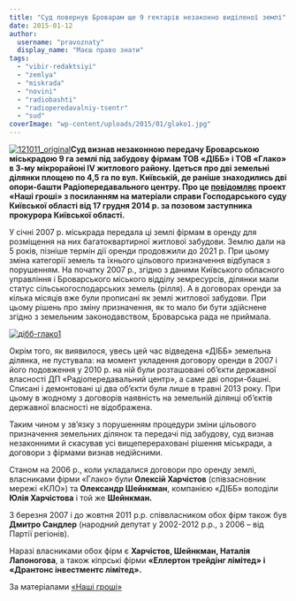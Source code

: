 ```yaml
---
title: "Суд повернув Броварам ще 9 гектарів незаконно виділеної землі"
date: 2015-01-12
author: 
  username: "pravoznaty"
  display_name: "Маєш право знати"
tags: 
  - "vibir-redaktsiyi"
  - "zemlya"
  - "miskrada"
  - "novini"
  - "radiobashti"
  - "radioperedavalniy-tsentr"
  - "sud"
coverImage: "wp-content/uploads/2015/01/glako1.jpg"
---
```


[![121011_original](https://mpz.brovary.org/wp-content/uploads/2015/01/121011_original.jpg)](https://mpz.brovary.org/wp-content/uploads/2015/01/121011_original.jpg)**Суд визнав незаконною передачу Броварською міськрадою 9 га землі під забудову фірмам ТОВ «ДІББ» і ТОВ «Глако» в 3-му мікрорайоні IV житлового району. Ідеться про дві земельні ділянки площею по 4,5 га по вул. Київській, де раніше знаходились дві опори-башти Радіопередавального центру. Про це [повідомляє](http://nashigroshi.org/2015/01/11/sud-povernuv-brovaram-9-hektariv-yaki-miskrada-nezakonno-viddala-pid-zabudovu/) проект «Наші гроші» з посиланням на матеріали справи Господарського суду Київської області від 17 грудня 2014 р. за позовом заступника прокурора Київської області.**

У січні 2007 р. міськрада передала ці землі фірмам в оренду для розміщення на них багатоквартирної житлової забудови. Землю дали на 5 років, пізніше термін дії оренди продовжили до 2021 р. При цьому зміна категорії земель та їхнього цільового призначення відбулася з порушенням. На початку 2007 р., згідно з даними Київського обласного управління і Броварського міського відділу земресурсів, ділянки мали статус сільськогосподарських земель (рілля). А в договорах оренди за кілька місяців вже були прописані як землі житлової забудови. При цьому рішень про зміну призначення, як то мало би бути здійснене згідно з земельним законодавством, Броварська рада не приймала.

[![дібб-глако1](https://mpz.brovary.org/wp-content/uploads/2015/01/dibb-glako1.jpg)](https://mpz.brovary.org/wp-content/uploads/2015/01/dibb-glako1.jpg)

Окрім того, як виявилося, увесь цей час відведена «ДІББ» земельна ділянка, не пустувала: на момент укладення договору оренди в 2007 і його подовження у 2010 р. на ній були розташовані об’єкти державної власності ДП «Радіопередавальний центр», а саме дві опори-башні. Списані і демонтовані ці два об’єкти були лише в травні 2013 року. При цьому в жодному з договорів наявність на земельній ділянці об’єктів державної власності не відображена.

Таким чином у зв’язку з порушенням процедури зміни цільового призначення земельних ділянок та передачі під забудову, суд визнав незаконними й скасував усі вищеперераховані рішення міськради, а договори з фірмами визнав недійсними.

Станом на 2006 р., коли укладалися договори про оренду землі, власниками фірми «Глако» були **Олексій Харчістов** (співзасновник мережі «КЛО») та **Олександр Шейнкман**, компанією «ДІББ» володіли **Юлія Харчістова** і той же **Шейнкман.**

З березня 2007 і до жовтня 2011 р.р. співвласником обох фірм також був **Дмитро Сандлер** (народний депутат у 2002-2012 р.р., з 2006 – від Партії регіонів).

Наразі власниками обох фірм є **Харчістов, Шейнкман, Наталія Лапоногова**, а також кіпрські фірми **«Еллертон трейдінг лімітед» і «Дрантонс інвестментс лімітед».**

За матеріалами [«Наші гроші»](http://nashigroshi.org/)
